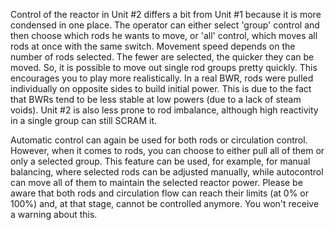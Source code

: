 Control of the reactor in Unit #2 differs a bit from Unit #1 because it is more condensed in one place. The operator can either select 'group' control and then choose which rods he wants to move, or 'all' control, which moves all rods at once with the same switch. Movement speed depends on the number of rods selected. The fewer are selected, the quicker they can be moved. So, it is possible to move out single rod groups pretty quickly. This encourages you to play more realistically. In a real BWR, rods were pulled individually on opposite sides to build initial power. This is due to the fact that BWRs tend to be less stable at low powers (due to a lack of steam voids). Unit #2 is also less prone to rod imbalance, although high reactivity in a single group can still SCRAM it.

Automatic control can again be used for both rods or circulation control. However, when it comes to rods, you can choose to either pull all of them or only a selected group. This feature can be used, for example, for manual balancing, where selected rods can be adjusted manually, while autocontrol can move all of them to maintain the selected reactor power. Please be aware that both rods and circulation flow can reach their limits (at 0% or 100%) and, at that stage, cannot be controlled anymore. You won't receive a warning about this.
